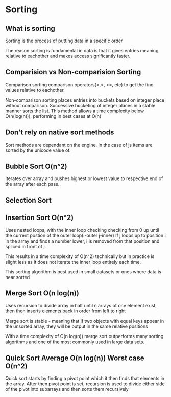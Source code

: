 # Sorting
## What is sorting
Sorting is the process of putting data in a specific order

The reason sorting is fundamental in data is that it gives entries meaning relative to eachother and makes access significantly faster.

## Comparision vs Non-comparision Sorting
Comparison sorting comparison operators(<,>, <=, etc) to get the find values relative to eachother.

Non-comparison sorting places entries into buckets based on integer place without comparison. Successive bucketing of integer places in a stable manner sorts the list. This method allows a time complexity below O(n(log(n))), performing in best cases at O(n)

## Don't rely on native sort methods
Sort methods are dependant on the engine. In the case of js items are sorted by the unicode value of.

## Bubble Sort O(n^2)
Iterates over array and pushes highest or lowest value to respective end of the array after each pass.

## Selection Sort


## Insertion Sort O(n^2)
Uses nested loops, with the inner loop checking checking from 0 up until the current postion of the outer loop(i-outer j-inner) If j loops up to position i in the array and finds a number lower, i is removed from that position and spliced in front of j.

This results in a time complexity of O(n^2) technically but in practice is slight less as it does not iterate the inner loop entirely each time.

This sorting algorithm is best used in small datasets or ones where data is near sorted

## Merge Sort O(n log(n))
Uses recursion to divide array in half until n arrays of one element exist, then then inserts elements back in order from left to right

Merge sort is stable - meaning that if two objects with equal keys appear in the unsorted array, they will be output in the same relative positions

With a time complexity of O(n log(n)) merge sort outperforms many sorting algorithms and one of the most commonly used in large data sets.

## Quick Sort Average O(n log(n)) Worst case O(n^2)
Quick sort starts by finding a pivot point which it then finds that elements in the array. After then pivot point is set, recursion is used to divide either side of the pivot into subarrays and then sorts them recursively



